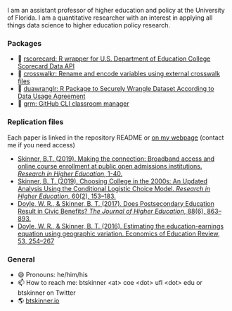 
I am an assistant professor of higher education and policy at the University of Florida. I am a quantitative researcher with an interest in applying all things data science to higher education policy research.

### Packages
- :parrot: [rscorecard: R wrapper for U.S. Department of Education College Scorecard Data API](https://www.btskinner.io/rscorecard/)
- :parrot: [crosswalkr: Rename and encode variables using external crosswalk files](https://www.btskinner.io/crosswalkr/)
- :parrot: [duawranglr: R Package to Securely Wrangle Dataset According to Data Usage Agreement](https://www.btskinner.io/duawranglr/)
- :snake: [grm: GitHub CLI classroom manager](https://www.btskinner.io/grm/)

### Replication files
Each paper is linked in the repository README or [on my webpage](https://www.btskinner.io/publications/) (contact me if you need access)
- [Skinner, B.T. (2019). Making the connection: Broadband access and online course enrollment at public open admissions institutions. _Research in Higher Education_, 1-40.](https://github.com/btskinner/oa_online_broadband_rep)
- [Skinner, B. T. (2019). Choosing College in the 2000s: An Updated Analysis Using the Conditional Logistic Choice Model. _Research in Higher Education_, 60(2), 153–183.](https://github.com/btskinner/colchoice_rep)
- [Doyle, W. R., & Skinner, B. T. (2017). Does Postsecondary Education Result in Civic Benefits? _The Journal of Higher Education_, 88(6), 863–893.](https://github.com/wdoyle42/ps_civic)
- [Doyle, W. R., & Skinner, B. T. (2016). Estimating the education-earnings equation using geographic variation. Economics of Education Review, 53, 254–267](https://github.com/wdoyle42/educ_earnings)

### General
- 😄 Pronouns: he/him/his
- 📫 How to reach me: btskinner \<at\> coe \<dot\> ufl \<dot\> edu or btskinner on Twitter
- :earth_americas: [btskinner.io](https://www.btskinner.io)
